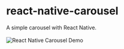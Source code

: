 # react-native-carousel
A simple carousel with React Native.
<br></br>
![React Native Carousel Demo](demo/react_native_carousel_screen_record.gif)
